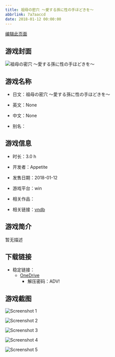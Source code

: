 ```yaml
---
title: 祖母の密穴 ～愛する孫に性の手ほどきを～
abbrlink: 7a7aaccd
date: 2018-01-12 00:00:00
---
```

[编辑此页面](https://github.com/ACG-3/ADV3-source/blob/main/source/_posts/games/%E7%A5%96%E6%AF%8D%E3%81%AE%E5%AF%86%E7%A9%B4%20%EF%BD%9E%E6%84%9B%E3%81%99%E3%82%8B%E5%AD%AB%E3%81%AB%E6%80%A7%E3%81%AE%E6%89%8B%E3%81%BB%E3%81%A9%E3%81%8D%E3%82%92%EF%BD%9E.md)

## 游戏封面

![祖母の密穴 ～愛する孫に性の手ほどきを～](https://pan.timero.xyz/d/onedrive/img_lib_001/%E7%A5%96%E6%AF%8D%E3%81%AE%E5%AF%86%E7%A9%B4%20%EF%BD%9E%E6%84%9B%E3%81%99%E3%82%8B%E5%AD%AB%E3%81%AB%E6%80%A7%E3%81%AE%E6%89%8B%E3%81%BB%E3%81%A9%E3%81%8D%E3%82%92%EF%BD%9E_cover.avif)


## 游戏名称

- 日文：祖母の密穴 ～愛する孫に性の手ほどきを～
- 英文：None
- 中文：None

- 别名：


## 游戏信息

- 时长：3.0 h
- 开发者：Appetite
- 发售日期：2018-01-12
- 游戏平台：win
- 相关作品：

- 相关链接：[vndb](https://vndb.org/v22291)


## 游戏简介

暂无描述


## 下载链接

- 稳定链接：
    - [OneDrive](https://pan.timero.xyz/onedrive/adv_lib_001/%E7%A5%96%E6%AF%8D%E3%81%AE%E5%AF%86%E7%A9%B4%20%EF%BD%9E%E6%84%9B%E3%81%99%E3%82%8B%E5%AD%AB%E3%81%AB%E6%80%A7%E3%81%AE%E6%89%8B%E3%81%BB%E3%81%A9%E3%81%8D%E3%82%92%EF%BD%9E)
        - 解压密码：ADV!



## 游戏截图


![Screenshot 1](https://pan.timero.xyz/d/onedrive/img_lib_001/%E7%A5%96%E6%AF%8D%E3%81%AE%E5%AF%86%E7%A9%B4%20%EF%BD%9E%E6%84%9B%E3%81%99%E3%82%8B%E5%AD%AB%E3%81%AB%E6%80%A7%E3%81%AE%E6%89%8B%E3%81%BB%E3%81%A9%E3%81%8D%E3%82%92%EF%BD%9E_Screenshot_1.avif)

![Screenshot 2](https://pan.timero.xyz/d/onedrive/img_lib_001/%E7%A5%96%E6%AF%8D%E3%81%AE%E5%AF%86%E7%A9%B4%20%EF%BD%9E%E6%84%9B%E3%81%99%E3%82%8B%E5%AD%AB%E3%81%AB%E6%80%A7%E3%81%AE%E6%89%8B%E3%81%BB%E3%81%A9%E3%81%8D%E3%82%92%EF%BD%9E_Screenshot_2.avif)

![Screenshot 3](https://pan.timero.xyz/d/onedrive/img_lib_001/%E7%A5%96%E6%AF%8D%E3%81%AE%E5%AF%86%E7%A9%B4%20%EF%BD%9E%E6%84%9B%E3%81%99%E3%82%8B%E5%AD%AB%E3%81%AB%E6%80%A7%E3%81%AE%E6%89%8B%E3%81%BB%E3%81%A9%E3%81%8D%E3%82%92%EF%BD%9E_Screenshot_3.avif)

![Screenshot 4](https://pan.timero.xyz/d/onedrive/img_lib_001/%E7%A5%96%E6%AF%8D%E3%81%AE%E5%AF%86%E7%A9%B4%20%EF%BD%9E%E6%84%9B%E3%81%99%E3%82%8B%E5%AD%AB%E3%81%AB%E6%80%A7%E3%81%AE%E6%89%8B%E3%81%BB%E3%81%A9%E3%81%8D%E3%82%92%EF%BD%9E_Screenshot_4.avif)

![Screenshot 5](https://pan.timero.xyz/d/onedrive/img_lib_001/%E7%A5%96%E6%AF%8D%E3%81%AE%E5%AF%86%E7%A9%B4%20%EF%BD%9E%E6%84%9B%E3%81%99%E3%82%8B%E5%AD%AB%E3%81%AB%E6%80%A7%E3%81%AE%E6%89%8B%E3%81%BB%E3%81%A9%E3%81%8D%E3%82%92%EF%BD%9E_Screenshot_5.avif)

